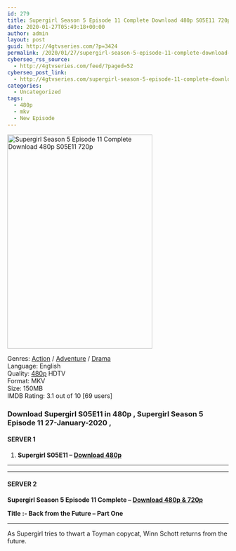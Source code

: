 ```yaml
---
id: 279
title: Supergirl Season 5 Episode 11 Complete Download 480p S05E11 720p
date: 2020-01-27T05:49:18+00:00
author: admin
layout: post
guid: http://4gtvseries.com/?p=3424
permalink: /2020/01/27/supergirl-season-5-episode-11-complete-download-480p-s05e11-720p/
cyberseo_rss_source:
  - http://4gtvseries.com/feed/?paged=52
cyberseo_post_link:
  - http://4gtvseries.com/supergirl-season-5-episode-11-complete-download-480p-s05e11-720p/
categories:
  - Uncategorized
tags:
  - 480p
  - mkv
  - New Episode
---
```

<img loading="lazy" class="aligncenter" src="https://4.bp.blogspot.com/-jvAA21WWjmQ/XeSLgCbx0yI/AAAAAAAAAW8/rK7Jr8xAeZYis2VdxRPVIOxXnvUjjalTQCK4BGAYYCw/s1600/Supergirl%2BSeason%2B5%2BEpisode%2B8.jpg" alt="Supergirl Season 5 Episode 11 Complete Download 480p S05E11 720p" width="330" height="488" />

Genres:&nbsp;<a href="http://4gtvseries.com/tag/action/" data-wpel-link="internal">Action</a>&nbsp;/&nbsp;<a href="http://4gtvseries.com/tag/adventure/" data-wpel-link="internal">Adventure</a>&nbsp;/&nbsp;<a href="http://4gtvseries.com/tag/drama/" data-wpel-link="internal">Drama</a>  
Language: English  
Quality:&nbsp;<a href="http://4gtvseries.com/tag/480p/" data-wpel-link="internal">480p</a> HDTV  
Format: MKV  
Size: 150MB  
IMDB Rating: 3.1 out of 10 [69 users]

### **Download Supergirl S05E11 in 480p , Supergirl Season 5 Episode 11 27-January-2020 ,&nbsp;**

#### <span><strong>SERVER 1</strong></span>

  1. **Supergirl S05E11 – <a href="http://slink.dl480p.xyz/avjYq4EH" data-wpel-link="external" target="_blank" rel="nofollow external noopener noreferrer" class="wpel-icon-left"><i class="wpel-icon fa fa-download" aria-hidden="true"></i>Download 480p</a>**

* * *

* * *

#### <span><strong>SERVER 2</strong></span>

**Supergirl Season 5 Episode 11 Complete – <a href="http://dl480p.xyz/948/11/" data-wpel-link="external" target="_blank" rel="nofollow external noopener noreferrer" class="wpel-icon-left"><i class="wpel-icon fa fa-download" aria-hidden="true"></i>Download 480p & 720p</a>**

<span><strong>Title :- Back from the Future – Part One</strong></span>

* * *

As Supergirl tries to thwart a Toyman copycat, Winn Schott returns from the future.

<div align="center">
</div>